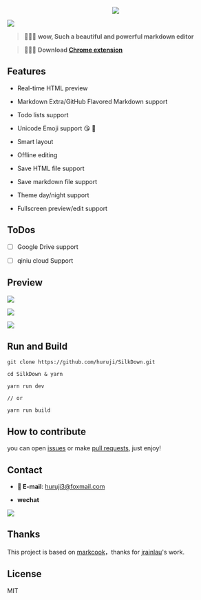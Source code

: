 
<p align="center"><img src="https://raw.githubusercontent.com/huruji/SilkDown/master/img/logo.png"/></p>

![](http://oiwfsj4xe.bkt.clouddn.com/slogan.png)


> :lollipop::lollipop::lollipop: **wow, Such a beautiful and powerful markdown editor**


> :gem::gem::gem: **Download [Chrome extension]()**


## Features

- Real-time HTML preview

- Markdown Extra/GitHub Flavored Markdown support 

- Todo lists support

- Unicode Emoji support :kissing_heart: :dart:

- Smart layout

- Offline editing

- Save HTML file support

- Save markdown file support

- Theme day/night support

- Fullscreen preview/edit support


## ToDos

- [ ] Google Drive support 

- [ ] qiniu cloud Support 

## Preview

![](http://oiwfsj4xe.bkt.clouddn.com/shoot1.png)

![](http://oiwfsj4xe.bkt.clouddn.com/shoot2.png)

![](http://oiwfsj4xe.bkt.clouddn.com/shoot3.png)

## Run and Build

```shell
git clone https://github.com/huruji/SilkDown.git

cd SilkDown & yarn

yarn run dev

// or

yarn run build
```

## How to contribute

you can open [issues](https://github.com/huruji/SilkDown/issues/new) or make [pull requests](https://github.com/huruji/SilkDown/pulls), just enjoy!

## Contact
- **:e-mail: E-mail**: huruji3@foxmail.com

- **wechat**

![](http://oiwfsj4xe.bkt.clouddn.com/wechat.png)

## Thanks
This project is based on [markcook](https://github.com/jrainlau/markcook)，thanks for [jrainlau](https://github.com/jrainlau)'s work.

## License
MIT